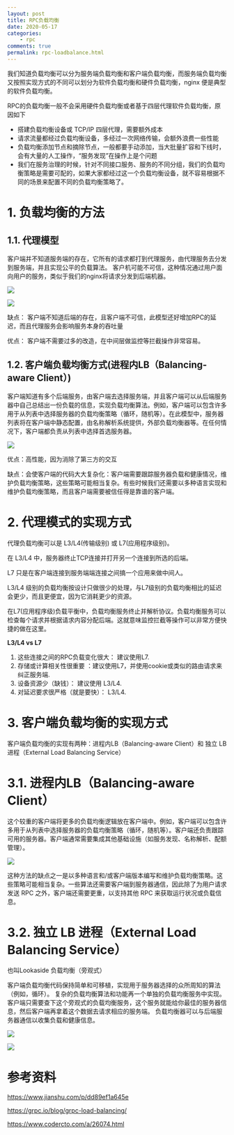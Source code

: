 ```yaml
---
layout: post
title: RPC负载均衡
date: 2020-05-17
categories:
    - rpc
comments: true
permalink: rpc-loadbalance.html
---
```


我们知道负载均衡可以分为服务端负载均衡和客户端负载均衡，而服务端负载均衡又按照实现方式的不同可以划分为软件负载均衡和硬件负载均衡，nginx 便是典型的软件负载均衡。

RPC的负载均衡一般不会采用硬件负载均衡或者基于四层代理软件负载均衡，原因如下

- 搭建负载均衡设备或 TCP/IP 四层代理，需要额外成本
- 请求流量都经过负载均衡设备，多经过一次网络传输，会额外浪费一些性能
- 负载均衡添加节点和摘除节点，一般都要手动添加，当大批量扩容和下线时，会有大量的人工操作，“服务发现”在操作上是个问题
- 我们在服务治理的时候，针对不同接口服务、服务的不同分组，我们的负载均衡策略是需要可配的，如果大家都经过这一个负载均衡设备，就不容易根据不同的场景来配置不同的负载均衡策略了。

# 1. 负载均衡的方法

## 1.1. 代理模型
客户端并不知道服务端的存在，它所有的请求都打到代理服务，由代理服务去分发到服务端，并且实现公平的负载算法。 客户机可能不可信，这种情况通过用户面向用户的服务，类似于我们的nginx将请求分发到后端机器。

![](/assets/images/posts/rpg-loadbalance/rpc-loadbalance-1.png)

![](/assets/images/posts/rpg-loadbalance/rpc-loadbalance-2.png)

缺点： 客户端不知道后端的存在，且客户端不可信，此模型还好增加RPC的延迟，而且代理服务会影响服务本身的吞吐量

优点： 客户端不需要过多的改造，在中间层做监控等拦截操作非常容易。

## 1.2. 客户端负载均衡方式(进程内LB（Balancing-aware Client）)
客户端知道有多个后端服务，由客户端去选择服务端，并且客户端可以从后端服务器中自己总结出一份负载的信息，实现负载均衡算法。例如，客户端可以包含许多用于从列表中选择服务器的负载均衡策略（循环，随机等）。在此模型中，服务器列表将在客户端中静态配置，由名称解析系统提供，外部负载均衡器等。在任何情况下，客户端都负责从列表中选择首选服务器。

![](/assets/images/posts/rpg-loadbalance/rpc-loadbalance-3.png)

优点：高性能，因为消除了第三方的交互

缺点：会使客户端的代码大大复杂化：客户端需要跟踪服务器负载和健康情况，维护负载均衡策略，这些策略可能相当复杂。有些时候我们还需要以多种语言实现和维护负载均衡策略，而且客户端需要被信任得是靠谱的客户端。

# 2. 代理模式的实现方式

代理负载均衡可以是 L3/L4(传输级别) 或 L7(应用程序级别)。

在 L3/L4 中，服务器终止TCP连接并打开另一个连接到所选的后端。

L7 只是在客户端连接到服务端端连接之间搞一个应用来做中间人。

L3/L4 级别的负载均衡按设计只做很少的处理，与L7级别的负载均衡相比的延迟会更少，而且更便宜，因为它消耗更少的资源。

在L7(应用程序级)负载平衡中，负载均衡服务终止并解析协议。负载均衡服务可以检查每个请求并根据请求内容分配后端。这就意味监控拦截等操作可以非常方便快捷的做在这里。

**L3/L4 vs L7**

1. 这些连接之间的RPC负载变化很大： 建议使用L7.
2. 存储或计算相关性很重要 ：建议使用L7，并使用cookie或类似的路由请求来纠正服务端.
3. 设备资源少（缺钱）： 建议使用 L3/L4.
4. 对延迟要求很严格（就是要快）： L3/L4.

# 3. 客户端负载均衡的实现方式

客户端负载均衡的实现有两种：进程内LB（Balancing-aware Client）和 独立 LB 进程（External Load Balancing Service）

# 3.1. 进程内LB（Balancing-aware Client）
这个较重的客户端将更多的负载均衡逻辑放在客户端中。例如，客户端可以包含许多用于从列表中选择服务器的负载均衡策略（循环，随机等）。客户端还负责跟踪可用的服务器。客户端通常需要集成其他基础设施（如服务发现、名称解析、配额管理）。

![](/assets/images/posts/rpg-loadbalance/rpc-loadbalance-4.png)

这种方法的缺点之一是以多种语言和/或客户端版本编写和维护负载均衡策略。这些策略可能相当复杂。一些算法还需要客户端到服务器通信，因此除了为用户请求发送 RPC 之外，客户端还需要更重，以支持其他 RPC 来获取运行状况或负载信息。

# 3.2. 独立 LB 进程（External Load Balancing Service）

也叫Lookaside 负载均衡（旁观式）

客户端负载均衡代码保持简单和可移植，实现用于服务器选择的众所周知的算法（例如，循环）。 复杂的负载均衡算法和功能再一个单独的负载均衡服务中实现。客户端只需要查下这个旁观式的负载均衡服务，这个服务就能给你最佳的服务器信息，然后客户端再拿着这个数据去请求相应的服务端。 负载均衡器可以与后端服务器通信以收集负载和健康信息。

![](/assets/images/posts/rpg-loadbalance/rpc-loadbalance-5.png)

![](/assets/images/posts/rpg-loadbalance/rpc-loadbalance-6.png)

# 参考资料

https://www.jianshu.com/p/dd89ef1a645e

https://grpc.io/blog/grpc-load-balancing/

https://www.codercto.com/a/26074.html
